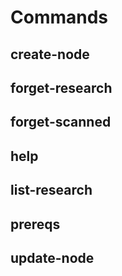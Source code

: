 # Commands

## create-node

## forget-research

## forget-scanned

## help

## list-research

## prereqs

## update-node
